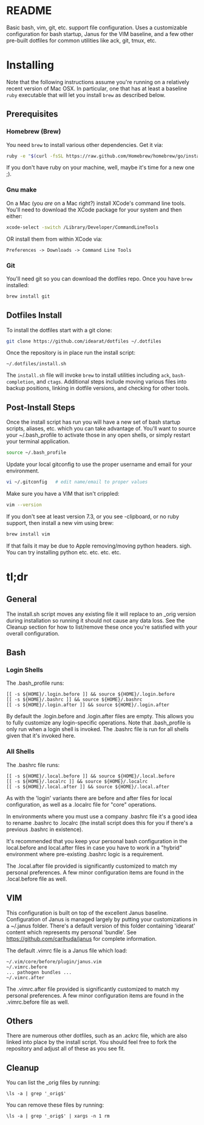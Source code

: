 # README

Basic bash, vim, git, etc. support file configuration. Uses a customizable
configuration for bash startup, Janus for the VIM baseline, and a few
other pre-built dotfiles for common utilities like ack, git, tmux, etc.

# Installing

Note that the following instructions assume you're running on a relatively
recent version of Mac OSX. In particular, one that has at least a baseline
`ruby` executable that will let you install `brew` as described below.

## Prerequisites

### Homebrew (Brew)

You need `brew` to install various other dependencies. Get it via:

```bash
ruby -e "$(curl -fsSL https://raw.github.com/Homebrew/homebrew/go/install)"
```

If you don't have ruby on your machine, well, maybe it's time for a new one ;).

### Gnu make

On a Mac (you _are_ on a Mac right?) install XCode's command line tools. You'll
need to download the XCode package for your system and then either:

```bash
xcode-select -switch /Library/Developer/CommandLineTools
```

OR install them from within XCode via:

```
Preferences -> Downloads -> Command Line Tools
```

### Git

You'll need git so you can download the dotfiles repo. Once you have `brew`
installed:

```bash
brew install git
```

## Dotfiles Install

To install the dotfiles start with a git clone:

```bash
git clone https://github.com/idearat/dotfiles ~/.dotfiles
```

Once the repository is in place run the install script:

```
~/.dotfiles/install.sh
```

The `install.sh` file will invoke `brew` to install utilities including `ack`,
`bash-completion`, and `ctags`. Additional steps include moving various files
into backup positions, linking in dotfile versions, and checking for other
tools.


## Post-Install Steps

Once the install script has run you will have a new set of bash startup scripts,
aliases, etc. which you can take advantage of. You'll want to source your
~/.bash\_profile to activate those in any open shells, or simply restart your
terminal application.

```bash
source ~/.bash_profile
```

Update your local gitconfig to use the proper username and email for your
environment.

```bash
vi ~/.gitconfig   # edit name/email to proper values
```

Make sure you have a VIM that isn't crippled:

```bash
vim --version
```

If you don't see at least version 7.3, or you see -clipboard, or no ruby
support, then install a new vim using brew:

```bash
brew install vim
```

If that fails it may be due to Apple removing/moving python headers. sigh. You
can try installing python etc. etc. etc. etc.

# tl;dr

## General

The install.sh script moves any existing file it will replace to an _orig
version during installation so running it should not cause any data loss. See
the Cleanup section for how to list/remove these once you're satisfied with your
overall configuration.

## Bash

### Login Shells

The .bash_profile runs:

    [[ -s ${HOME}/.login.before ]] && source ${HOME}/.login.before
    [[ -s ${HOME}/.bashrc ]] && source ${HOME}/.bashrc
    [[ -s ${HOME}/.login.after ]] && source ${HOME}/.login.after

By default the .login.before and .login.after files are empty.
This allows you to fully customize any login-specific operations. Note
that .bash_profile is only run when a login shell is invoked. The
.bashrc file is run for all shells given that it's invoked here.

### All Shells

The .bashrc file runs:

    [[ -s ${HOME}/.local.before ]] && source ${HOME}/.local.before
    [[ -s ${HOME}/.localrc ]] && source ${HOME}/.localrc
    [[ -s ${HOME}/.local.after ]] && source ${HOME}/.local.after

As with the 'login' variants there are before and after files for local
configuration, as well as a .localrc file for "core" operations.

In environments where you must use a company .bashrc file it's a good idea
to rename .bashrc to .localrc (the install script does this for you if
there's a previous .bashrc in existence).

It's recommended that you keep your personal bash configuration in the
local.before and local.after files in case you have to work in a
"hybrid" environment where pre-existing .bashrc logic is a requirement.

The .local.after file provided is significantly customized to match my
personal preferences. A few minor configuration items are found in the
.local.before file as well.

## VIM

This configuration is built on top of the excellent Janus baseline.
Configuration of Janus is managed largely by putting your customizations
in a ~/.janus folder. There's a default version of this folder
containing 'idearat' content which represents my personal 'bundle'.
See https://github.com/carlhuda/janus for complete information.

The default .vimrc file is a Janus file which load:

    ~/.vim/core/before/plugin/janus.vim
    ~/.vimrc.before
    ... pathogen bundles ...
    ~/.vimrc.after

The .vimrc.after file provided is significantly customized to match
my personal preferences. A few minor configuration items are found in
the .vimrc.before file as well.

## Others

There are numerous other dotfiles, such as an .ackrc file, which are
also linked into place by the install script. You should feel free to
fork the repository and adjust all of these as you see fit.

## Cleanup

You can list the _orig files by running:

    \ls -a | grep '_orig$'

You can remove these files by running:

    \ls -a | grep '_orig$' | xargs -n 1 rm

